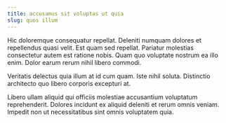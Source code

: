 ```yaml
---
title: accusamus sit voluptas ut quia
slug: quos illum
---
```


Hic doloremque consequatur repellat. Deleniti numquam dolores et repellendus quasi velit. Est quam sed repellat. Pariatur molestias consectetur autem est ratione nobis. Quam quo voluptate nostrum ea illo enim. Dolor earum rerum nihil libero commodi.

Veritatis delectus quia illum at id cum quam. Iste nihil soluta. Distinctio architecto quo libero corporis excepturi at.

Libero ullam aliquid qui officiis molestiae accusantium voluptatum reprehenderit. Dolores incidunt ex aliquid deleniti et rerum omnis veniam. Impedit non ut necessitatibus sint omnis voluptatem quia.
